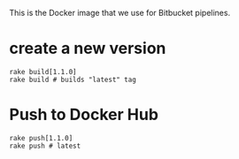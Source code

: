 This is the Docker image that we use for Bitbucket pipelines.

# create a new version
```
rake build[1.1.0]
rake build # builds "latest" tag
```
# Push to Docker Hub
```
rake push[1.1.0]
rake push # latest
```
